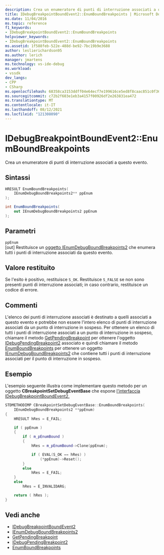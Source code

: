 ```yaml
---
description: Crea un enumeratore di punti di interruzione associati a questo evento.
title: IDebugBreakpointBoundEvent2::EnumBoundBreakpoints | Microsoft Docs
ms.date: 11/04/2016
ms.topic: reference
f1_keywords:
- IDebugBreakpointBoundEvent2::EnumBoundBreakpoints
helpviewer_keywords:
- IDebugBreakpointBoundEvent2::EnumBoundBreakpoints
ms.assetid: 1f588feb-522e-488d-be92-7bc19b9e3688
author: leslierichardson95
ms.author: lerich
manager: jmartens
ms.technology: vs-ide-debug
ms.workload:
- vssdk
dev_langs:
- CPP
- CSharp
ms.openlocfilehash: 68358ca3153ddff04e64ecf7e199616ce5ed8f8caac851c0f3683aa53aa37ead
ms.sourcegitcommit: c72b2f603e1eb3a4157f00926df2e263831ea472
ms.translationtype: MT
ms.contentlocale: it-IT
ms.lasthandoff: 08/12/2021
ms.locfileid: "121308090"
---
```

# <a name="idebugbreakpointboundevent2enumboundbreakpoints"></a>IDebugBreakpointBoundEvent2::EnumBoundBreakpoints
Crea un enumeratore di punti di interruzione associati a questo evento.

## <a name="syntax"></a>Sintassi

```cpp
HRESULT EnumBoundBreakpoints( 
    IEnumDebugBoundBreakpoints2** ppEnum
);
```

```csharp
int EnumBoundBreakpoints( 
    out IEnumDebugBoundBreakpoints2 ppEnum
);
```

## <a name="parameters"></a>Parametri
`ppEnum`\
[out] Restituisce un [oggetto IEnumDebugBoundBreakpoints2](../../../extensibility/debugger/reference/ienumdebugboundbreakpoints2.md) che enumera tutti i punti di interruzione associati da questo evento.

## <a name="return-value"></a>Valore restituito
Se l'esito è positivo, restituisce `S_OK`. Restituisce `S_FALSE` se non sono presenti punti di interruzione associati; in caso contrario, restituisce un codice di errore.

## <a name="remarks"></a>Commenti
L'elenco dei punti di interruzione associati è destinato a quelli associati a questo evento e potrebbe non essere l'intero elenco di punti di interruzione associati da un punto di interruzione in sospeso. Per ottenere un elenco di tutti i punti di interruzione associati a un punto di interruzione in sospeso, chiamare il metodo [GetPendingBreakpoint](../../../extensibility/debugger/reference/idebugbreakpointboundevent2-getpendingbreakpoint.md) per ottenere l'oggetto [IDebugPendingBreakpoint2](../../../extensibility/debugger/reference/idebugpendingbreakpoint2.md) associato e quindi chiamare il metodo [EnumBoundBreakpoints](../../../extensibility/debugger/reference/idebugpendingbreakpoint2-enumboundbreakpoints.md) per ottenere un oggetto [IEnumDebugBoundBreakpoints2](../../../extensibility/debugger/reference/ienumdebugboundbreakpoints2.md) che contiene tutti i punti di interruzione associati per il punto di interruzione in sospeso.

## <a name="example"></a>Esempio
L'esempio seguente illustra come implementare questo metodo per un oggetto **CBreakpointSetDebugEventBase** che espone [l'interfaccia IDebugBreakpointBoundEvent2.](../../../extensibility/debugger/reference/idebugbreakpointboundevent2.md)

```cpp
STDMETHODIMP CBreakpointSetDebugEventBase::EnumBoundBreakpoints(
    IEnumDebugBoundBreakpoints2 **ppEnum)
{
    HRESULT hRes = E_FAIL;

    if ( ppEnum )
    {
        if ( m_pEnumBound )
        {
            hRes = m_pEnumBound->Clone(ppEnum);

            if ( EVAL(S_OK == hRes) )
                (*ppEnum)->Reset();
        }
        else
            hRes = E_FAIL;
    }
    else
        hRes = E_INVALIDARG;

    return ( hRes );
}
```

## <a name="see-also"></a>Vedi anche
- [IDebugBreakpointBoundEvent2](../../../extensibility/debugger/reference/idebugbreakpointboundevent2.md)
- [IEnumDebugBoundBreakpoints2](../../../extensibility/debugger/reference/ienumdebugboundbreakpoints2.md)
- [GetPendingBreakpoint](../../../extensibility/debugger/reference/idebugbreakpointboundevent2-getpendingbreakpoint.md)
- [IDebugPendingBreakpoint2](../../../extensibility/debugger/reference/idebugpendingbreakpoint2.md)
- [EnumBoundBreakpoints](../../../extensibility/debugger/reference/idebugpendingbreakpoint2-enumboundbreakpoints.md)
